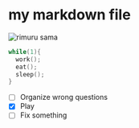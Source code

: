 # my markdown file
![rimuru sama](https://www.pngall.com/wp-content/uploads/15/Rimuru-PNG-Images-HD.png)
```cpp
while(1){
  work();
  eat();
  sleep();
}
```

- [ ] Organize wrong questions
- [x] Play
- [ ] Fix something
